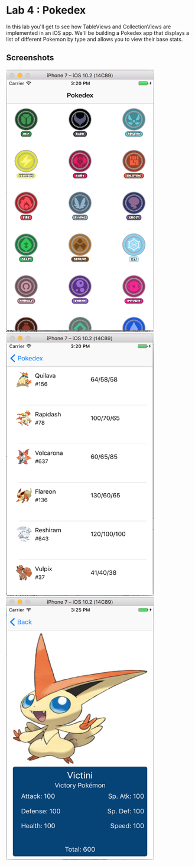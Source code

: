 # Lab 4 : Pokedex #

In this lab you'll get to see how TableViews and CollectionViews are implemented in an iOS app. We'll be building a  Pokedex app that displays a list of different Pokemon by type and allows you to view their base stats.

## Screenshots ##

<img src="https://github.com/anish-saha/Pokedex/blob/master/README-images/pokedex-1.png" height="712" width="400">
<br>
<img src="https://github.com/anish-saha/Pokedex/blob/master/README-images/pokedex-2.png" height="712" width="400">
<br>
<img src="https://github.com/anish-saha/Pokedex/blob/master/README-images/pokedex-3.png" height="712" width="400">
